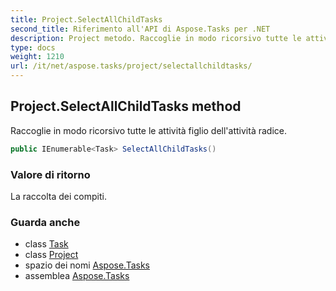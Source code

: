 ```yaml
---
title: Project.SelectAllChildTasks
second_title: Riferimento all'API di Aspose.Tasks per .NET
description: Project metodo. Raccoglie in modo ricorsivo tutte le attività figlio dellattività radice.
type: docs
weight: 1210
url: /it/net/aspose.tasks/project/selectallchildtasks/
---
```

## Project.SelectAllChildTasks method

Raccoglie in modo ricorsivo tutte le attività figlio dell'attività radice.

```csharp
public IEnumerable<Task> SelectAllChildTasks()
```

### Valore di ritorno

La raccolta dei compiti.

### Guarda anche

* class [Task](../../task/)
* class [Project](../)
* spazio dei nomi [Aspose.Tasks](../../project/)
* assemblea [Aspose.Tasks](../../../)


